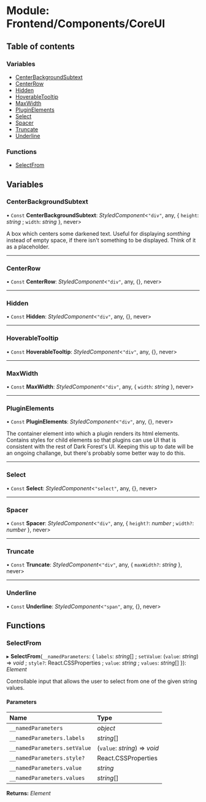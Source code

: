# Module: Frontend/Components/CoreUI

## Table of contents

### Variables

- [CenterBackgroundSubtext](frontend_components_coreui.md#centerbackgroundsubtext)
- [CenterRow](frontend_components_coreui.md#centerrow)
- [Hidden](frontend_components_coreui.md#hidden)
- [HoverableTooltip](frontend_components_coreui.md#hoverabletooltip)
- [MaxWidth](frontend_components_coreui.md#maxwidth)
- [PluginElements](frontend_components_coreui.md#pluginelements)
- [Select](frontend_components_coreui.md#select)
- [Spacer](frontend_components_coreui.md#spacer)
- [Truncate](frontend_components_coreui.md#truncate)
- [Underline](frontend_components_coreui.md#underline)

### Functions

- [SelectFrom](frontend_components_coreui.md#selectfrom)

## Variables

### CenterBackgroundSubtext

• `Const` **CenterBackgroundSubtext**: _StyledComponent_<`"div"`, any, { `height`: _string_ ; `width`: _string_ }, never\>

A box which centers some darkened text. Useful for displaying
_somthing_ instead of empty space, if there isn't something to
be displayed. Think of it as a placeholder.

---

### CenterRow

• `Const` **CenterRow**: _StyledComponent_<`"div"`, any, {}, never\>

---

### Hidden

• `Const` **Hidden**: _StyledComponent_<`"div"`, any, {}, never\>

---

### HoverableTooltip

• `Const` **HoverableTooltip**: _StyledComponent_<`"div"`, any, {}, never\>

---

### MaxWidth

• `Const` **MaxWidth**: _StyledComponent_<`"div"`, any, { `width`: _string_ }, never\>

---

### PluginElements

• `Const` **PluginElements**: _StyledComponent_<`"div"`, any, {}, never\>

The container element into which a plugin renders its html elements.
Contains styles for child elements so that plugins can use UI
that is consistent with the rest of Dark Forest's UI. Keeping this up
to date will be an ongoing challange, but there's probably some better
way to do this.

---

### Select

• `Const` **Select**: _StyledComponent_<`"select"`, any, {}, never\>

---

### Spacer

• `Const` **Spacer**: _StyledComponent_<`"div"`, any, { `height?`: _number_ ; `width?`: _number_ }, never\>

---

### Truncate

• `Const` **Truncate**: _StyledComponent_<`"div"`, any, { `maxWidth?`: _string_ }, never\>

---

### Underline

• `Const` **Underline**: _StyledComponent_<`"span"`, any, {}, never\>

## Functions

### SelectFrom

▸ **SelectFrom**(`__namedParameters`: { `labels`: _string_[] ; `setValue`: (`value`: _string_) => _void_ ; `style?`: React.CSSProperties ; `value`: _string_ ; `values`: _string_[] }): _Element_

Controllable input that allows the user to select from one of the
given string values.

#### Parameters

| Name                         | Type                          |
| :--------------------------- | :---------------------------- |
| `__namedParameters`          | _object_                      |
| `__namedParameters.labels`   | _string_[]                    |
| `__namedParameters.setValue` | (`value`: _string_) => _void_ |
| `__namedParameters.style?`   | React.CSSProperties           |
| `__namedParameters.value`    | _string_                      |
| `__namedParameters.values`   | _string_[]                    |

**Returns:** _Element_
